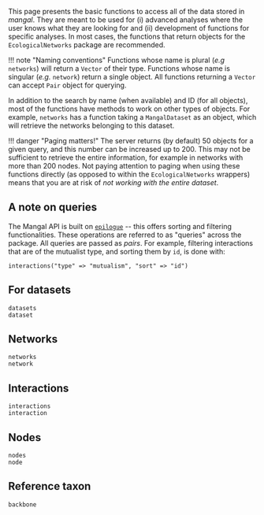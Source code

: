This page presents the basic functions to access all of the data stored in
*mangal*. They are meant to be used for (i) advanced analyses where the user
knows what they are looking for and (ii) development of functions for specific
analyses. In most cases, the functions that return objects for the
`EcologicalNetworks` package are recommended.

!!! note "Naming conventions"
    Functions whose name is plural (*e.g* `networks`) will return a `Vector` of
    their type. Functions whose name is singular (*e.g.* `network`) return a single
    object. All functions returning a `Vector` can accept `Pair` object for querying.

In addition to the search by name (when available) and ID (for all objects),
most of the functions have methods to work on other types of objects. For
example, `networks` has a function taking a `MangalDataset` as an object, which
will retrieve the networks belonging to this dataset.

!!! danger "Paging matters!"
    The server returns (by default) 50 objects for a given query, and this number
    can be increased up to 200. This may not be sufficient to retrieve the entire
    information, for example in networks with more than 200 nodes. Not paying
    attention to paging when using these functions directly (as opposed to within
    the `EcologicalNetworks` wrappers) means that you are at risk of *not working
    with the entire dataset*.

## A note on queries

The Mangal API is built on
[`epilogue`](https://github.com/dchester/epilogue#rest-api) -- this offers
sorting and filtering functionalities. These operations are referred to as
"queries" across the package. All queries are passed as *pairs*. For example,
filtering interactions that are of the mutualist type, and sorting them by `id`,
is done with:

~~~
interactions("type" => "mutualism", "sort" => "id")
~~~



## For datasets

```@docs
datasets
dataset
```

## Networks

```@docs
networks
network
```

## Interactions

```@docs
interactions
interaction
```

## Nodes

```@docs
nodes
node
```

## Reference taxon

```@docs
backbone
```
